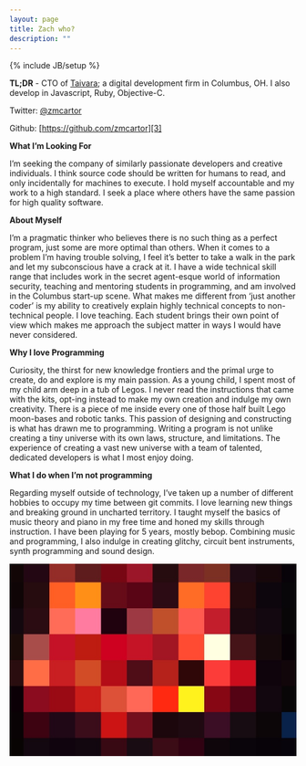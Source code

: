 ```yaml
---
layout: page
title: Zach who?
description: ""
---
```

{% include JB/setup %}

**TL;DR** - CTO of [Taivara][1]; a digital development firm in Columbus, OH. I also develop in Javascript, Ruby, Objective-C.

Twitter: [@zmcartor][2]

Github: [https://github.com/zmcartor][3] 

**What I’m Looking For**

I’m seeking the company of similarly passionate developers and creative individuals. I think source code should be written for humans to read, and only incidentally for machines to execute. I hold myself accountable and my work to a high standard. I seek a place where others have the same passion for high quality software.

**About Myself**

I’m a pragmatic thinker who believes there is no such thing as a perfect program, just some are more optimal than others. When it comes to a problem I’m having trouble solving, I feel it’s better to take a walk in the park and let my subconscious have a crack at it. I have a wide technical skill range that includes work in the secret agent-esque world of information security, teaching and mentoring students in programming, and am involved in the Columbus start-up scene. What makes me different from ‘just another coder’ is my ability to creatively explain highly technical concepts to non-technical people. I love teaching. Each student brings their own point of view which makes me approach the subject matter in ways I would have never considered. 

**Why I love Programming**

Curiosity, the thirst for new knowledge frontiers and the primal urge to create, do and explore is my main passion.  As a young child, I spent most of my child arm deep in a tub of Legos. I never read the instructions that came with the kits, opt-ing instead  to make my own creation and indulge my own creativity. There is a piece of me inside every one of those half built Lego moon-bases and robotic tanks. This passion of designing and constructing is what has drawn me to programming. Writing a program is not unlike creating a tiny universe with its own laws, structure, and limitations. The experience of creating a vast new universe with a team of talented, dedicated developers is what I most enjoy doing. 

**What I do when I’m not programming**

Regarding myself outside of technology, I’ve taken up a number of different hobbies to occupy my time between git commits. I love learning new things and breaking ground in uncharted territory. I taught myself the basics of music theory and piano in my free time and honed my skills through instruction. I have been playing for 5 years, mostly bebop. Combining music and programming, I also indulge in creating glitchy, circuit bent instruments, synth programming and sound design. 

![](/images/pixellight.jpg)

 [1]: http://www.taivara.com "Taivara"
 [2]: http://twitter.com/#!/zmcartor "Twitter"
 [3]: https://github.com/zmcartor "GitHub"
